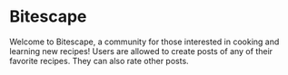 # Bitescape
Welcome to Bitescape, a community for those interested in cooking and learning new recipes! Users are allowed to create posts of any of their favorite recipes. They can also rate other posts.
